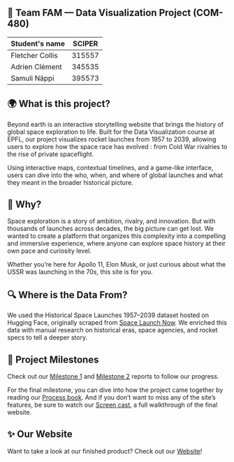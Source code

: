 ## 🚀 Team FAM — Data Visualization Project (COM-480)

| Student's name | SCIPER |
| -------------- | ------ |
| Fletcher Collis | 315557 |
| Adrien Clément | 345535 |
| Samuli Näppi | 395573 |


## 🌍 What is this project?

Beyond earth is an interactive storytelling website that brings the history of global space exploration to life. Built for the Data Visualization course at EPFL, our project visualizes rocket launches from 1957 to 2039, allowing users to explore how the space race has evolved : from Cold War rivalries to the rise of private spaceflight.

Using interactive maps, contextual timelines, and a game-like interface, users can dive into the who, when, and where of global launches and what they meant in the broader historical picture.


## 💭 Why?

Space exploration is a story of ambition, rivalry, and innovation. But with thousands of launches across decades, the big picture can get lost. We wanted to create a platform that organizes this complexity into a compelling and immersive experience, where anyone can explore space history at their own pace and curiosity level.

Whether you’re here for Apollo 11, Elon Musk, or just curious about what the USSR was launching in the 70s, this site is for you.


## 🔍 Where is the Data From?

We used the Historical Space Launches 1957–2039 dataset hosted on Hugging Face, originally scraped from [Space Launch Now](https://spacelaunchnow.me). We enriched this data with manual research on historical eras, space agencies, and rocket specs to tell a deeper story.


## 🧠 Project Milestones

Check out our [Milestone 1](milestones/milestone1.md) and [Milestone 2](milestones/milestone2.md) reports to follow our progress.

For the final milestone, you can dive into how the project came together by reading our [Process book](ProcessBook.pdf). And if you don’t want to miss any of the site’s features, be sure to watch our [Screen cast](https://youtu.be/mdnzyHOgW1A), a full walkthrough of the final website.


## ✨ Our Website

Want to take a look at our finished product? Check out our [Website](https://beyond-earth.space)!

